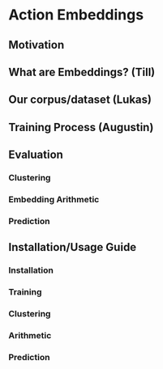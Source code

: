 # Action Embeddings

## Motivation

## What are Embeddings? (Till)

## Our corpus/dataset (Lukas)

## Training Process (Augustin)

## Evaluation 

### Clustering

### Embedding Arithmetic

### Prediction

## Installation/Usage Guide

### Installation

### Training

### Clustering

### Arithmetic

### Prediction
